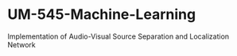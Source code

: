 # UM-545-Machine-Learning
Implementation of Audio-Visual Source Separation and Localization Network
